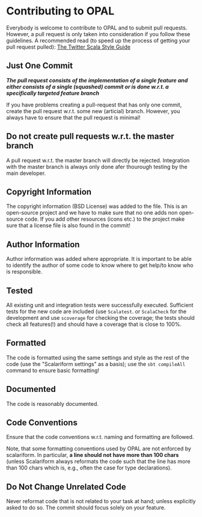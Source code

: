 # Contributing to OPAL
Everybody is welcome to contribute to OPAL and to submit pull requests. However, a pull request is only taken into consideration if you follow these guidelines. A recommended read (to speed up the process of getting your pull request pulled):
 [The Twitter Scala Style Guide](http://twitter.github.io/effectivescala/)

## Just One Commit
___The pull request consists of the **implementation of a single feature** and either consists of a single (squashed) commit or is done w.r.t. a specifically targeted feature branch___

If you have problems creating a pull-request that has only one commit, create the pull request w.r.t. some new (articial) branch. However, you always have to ensure that the pull request is minimal!

## Do not create pull requests w.r.t. the master branch
A pull request w.r.t. the master branch will directly be rejected. Integration with the master branch is always only done afer thourough testing by the main developer.

## Copyright Information
The copyright information (BSD License) was added to the file. This is an open-source project and we have to make sure that no one adds non open-source code. If you add other resources (icons etc.) to the project make sure that a license file is also found in the commit!

## Author Information
Author information was added where appropriate. It is important to be able to identify the author of some code to know where to get help/to know who is responsible.

## Tested
All existing unit and integration tests were successfully executed. Sufficient tests for the new code are included (use `Scalatest`. or `ScalaCheck` for the development and use `scoverage` for checking the coverage; the tests should check all features(!) and should have a coverage that is close to 100%.

## Formatted
The code is formatted using the same settings and style as the rest of the code (use the "Scalariform settings" as a basis); use the `sbt compileAll` command to ensure basic formatting!

## Documented
The code is reasonably documented.

## Code Conventions
Ensure that the code conventions w.r.t. naming and formatting are followed. 

Note, that some formatting conventions used by OPAL are not enforced by scalariform. In particular, **a line should not have more than 100 chars** (unless Scalariform always reformats the code such that the line has more than 100 chars which is, e.g., often the case for type declarations).

## Do Not Change Unrelated Code
Never reformat code that is not related to your task at hand; unless explicitly asked to do so. The commit should focus solely on your feature.

